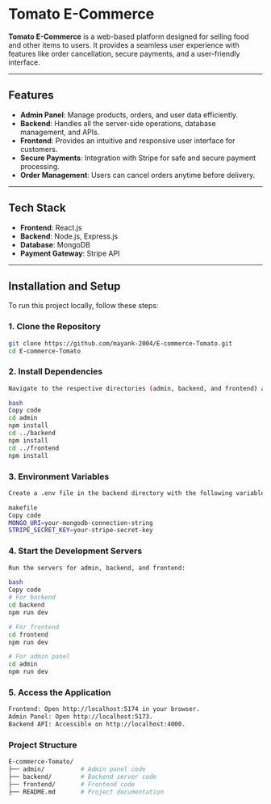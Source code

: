 # Tomato E-Commerce

**Tomato E-Commerce** is a web-based platform designed for selling food and other items to users. It provides a seamless user experience with features like order cancellation, secure payments, and a user-friendly interface.

---

## Features

- **Admin Panel**: Manage products, orders, and user data efficiently.
- **Backend**: Handles all the server-side operations, database management, and APIs.
- **Frontend**: Provides an intuitive and responsive user interface for customers.
- **Secure Payments**: Integration with Stripe for safe and secure payment processing.
- **Order Management**: Users can cancel orders anytime before delivery.

---

## Tech Stack

- **Frontend**: React.js
- **Backend**: Node.js, Express.js
- **Database**: MongoDB
- **Payment Gateway**: Stripe API
---

## Installation and Setup

To run this project locally, follow these steps:

### 1. Clone the Repository
```bash
git clone https://github.com/mayank-2004/E-commerce-Tomato.git
cd E-commerce-Tomato
```

### 2. Install Dependencies
```bash
Navigate to the respective directories (admin, backend, and frontend) and install dependencies:

bash
Copy code
cd admin
npm install
cd ../backend
npm install
cd ../frontend
npm install
```

### 3. Environment Variables
```bash
Create a .env file in the backend directory with the following variables:

makefile
Copy code
MONGO_URI=your-mongodb-connection-string
STRIPE_SECRET_KEY=your-stripe-secret-key
```

### 4. Start the Development Servers
```bash
Run the servers for admin, backend, and frontend:

bash
Copy code
# For backend
cd backend
npm run dev

# For frontend
cd frontend
npm run dev

# For admin panel
cd admin
npm run dev
```

### 5. Access the Application
```bash
Frontend: Open http://localhost:5174 in your browser.
Admin Panel: Open http://localhost:5173.
Backend API: Accessible on http://localhost:4000.
```

### Project Structure
```bash
E-commerce-Tomato/
├── admin/          # Admin panel code
├── backend/        # Backend server code
├── frontend/       # Frontend code
├── README.md       # Project documentation
```